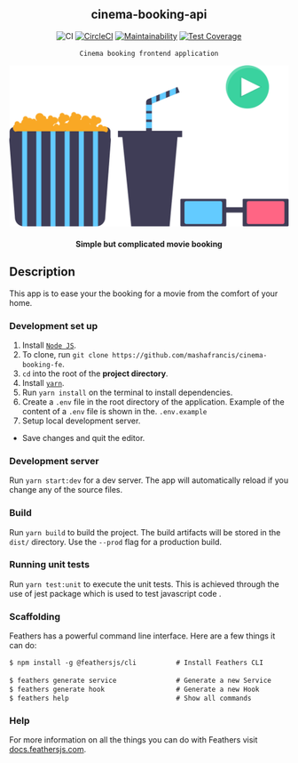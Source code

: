<div align="center">

## cinema-booking-api

![CI](https://github.com/mashafrancis/cinema-booking-fe/workflows/CI/badge.svg)
[![CircleCI](https://circleci.com/gh/mashafrancis/cinema-booking-be.svg?style=svg)](https://circleci.com/gh/mashafrancis/cinema-booking-be)
[![Maintainability](https://api.codeclimate.com/v1/badges/7dbf8fd0e5601ecd258f/maintainability)](https://codeclimate.com/github/mashafrancis/cinema-booking-be/maintainability)
[![Test Coverage](https://api.codeclimate.com/v1/badges/7dbf8fd0e5601ecd258f/test_coverage)](https://codeclimate.com/github/mashafrancis/cinema-booking-be/test_coverage)

</div>

<div align="center">

    Cinema booking frontend application

  [![Cinema](../public/images/readme.svg)](https://cinema.booking-staging.herokuapp.com/)

  #### Simple but complicated movie booking

</div>

## Description
This app is to ease your the booking for a movie from the comfort of your home.

### Development set up
1. Install [`Node JS`](https://nodejs.org/en/).
2. To clone, run `git clone https://github.com/mashafrancis/cinema-booking-fe`.
3. `cd` into the root of the **project directory**.
4. Install [`yarn`](https://yarnpkg.com/en/docs/install#mac-stable).
5. Run `yarn install` on the terminal to install dependencies.
6. Create a `.env` file in the root directory of the application. Example of the content of a `.env` file is shown in the. `.env.example`
7. Setup local development server.

- Save changes and quit the editor.

### Development server

Run `yarn start:dev` for a dev server. The app will automatically reload if you change any of the source files.

### Build

Run `yarn build` to build the project. The build artifacts will be stored in the `dist/` directory. Use the `--prod` flag for a production build.

### Running unit tests

Run `yarn test:unit` to execute the unit tests. This is achieved through the use of jest package which is used to test javascript code .

### Scaffolding

Feathers has a powerful command line interface. Here are a few things it can do:

```
$ npm install -g @feathersjs/cli          # Install Feathers CLI

$ feathers generate service               # Generate a new Service
$ feathers generate hook                  # Generate a new Hook
$ feathers help                           # Show all commands
```

### Help

For more information on all the things you can do with Feathers visit [docs.feathersjs.com](http://docs.feathersjs.com).

